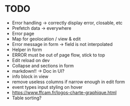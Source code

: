 # TODO

- Error handling -> correctly display error, closable, etc
- Prefetch data -> everywhere
- Error page
- Map for geolocation / view & edit
- Error message in form -> field is not interpolated
- Helper in form
- ERROR must be out of page flow, stick to top
- Edit reload on dev
- Collapse and sections in form
- markdown!! -> Doc in UI?
- info block in view
- remove useless columns if narrow enough in edit form
- event types input styling on hover
- <https://www.ffcam.fr/logos-charte-graphique.html>
- Table sorting?
